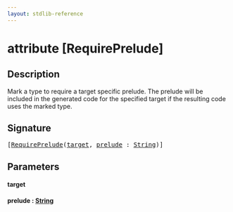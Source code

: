 ```yaml
---
layout: stdlib-reference
---
```


# attribute [RequirePrelude]

## Description

Mark a type to require a target specific prelude.
The prelude will be included in the generated code for the specified target if the resulting code uses
the marked type.


## Signature

<pre>
[<a href="requireprelude-07.html">RequirePrelude</a>(<a href="requireprelude-07.html#decl-target" class="code_param">target</a>, <a href="requireprelude-07.html#decl-prelude" class="code_param">prelude</a> : <a href="../types/string-0/index.html" class="code_type">String</a>)]
</pre>

## Parameters

####  <a id="decl-target"></a>target
####  <a id="decl-prelude"></a>prelude  : [String](../types/string-0/index.html)

